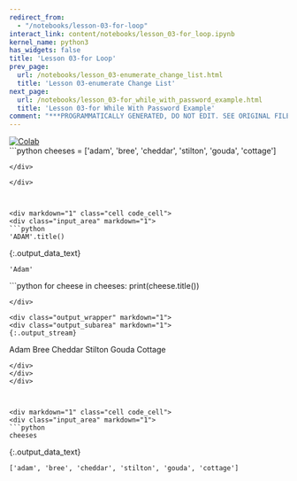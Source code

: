 ```yaml
---
redirect_from:
  - "/notebooks/lesson-03-for-loop"
interact_link: content/notebooks/lesson_03-for_loop.ipynb
kernel_name: python3
has_widgets: false
title: 'Lesson 03-for Loop'
prev_page:
  url: /notebooks/lesson_03-enumerate_change_list.html
  title: 'Lesson 03-enumerate Change List'
next_page:
  url: /notebooks/lesson_03-for_while_with_password_example.html
  title: 'Lesson 03-for While With Password Example'
comment: "***PROGRAMMATICALLY GENERATED, DO NOT EDIT. SEE ORIGINAL FILES IN /content***"
---
```

<a href="https://colab.research.google.com/github/aviadr1/learn-python/blob/master/live%20class%20demonstrations/lesson%2003%20-%20for%20loop.ipynb" target="_blank">
<img src="https://colab.research.google.com/assets/colab-badge.svg" 
     title="Open this file in Google Colab" alt="Colab"/>
</a>




<div markdown="1" class="cell code_cell">
<div class="input_area" markdown="1">
```python
cheeses = ['adam', 'bree', 'cheddar', 'stilton', 'gouda', 'cottage']

```
</div>

</div>



<div markdown="1" class="cell code_cell">
<div class="input_area" markdown="1">
```python
'ADAM'.title()

```
</div>

<div class="output_wrapper" markdown="1">
<div class="output_subarea" markdown="1">


{:.output_data_text}
```
'Adam'
```


</div>
</div>
</div>



<div markdown="1" class="cell code_cell">
<div class="input_area" markdown="1">
```python
for cheese in cheeses:
    print(cheese.title())

```
</div>

<div class="output_wrapper" markdown="1">
<div class="output_subarea" markdown="1">
{:.output_stream}
```
Adam
Bree
Cheddar
Stilton
Gouda
Cottage
```
</div>
</div>
</div>



<div markdown="1" class="cell code_cell">
<div class="input_area" markdown="1">
```python
cheeses

```
</div>

<div class="output_wrapper" markdown="1">
<div class="output_subarea" markdown="1">


{:.output_data_text}
```
['adam', 'bree', 'cheddar', 'stilton', 'gouda', 'cottage']
```


</div>
</div>
</div>

